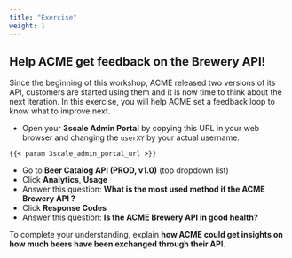 ```yaml
---
title: "Exercise"
weight: 1
---
```


## Help ACME get feedback on the Brewery API!

Since the beginning of this workshop, ACME released two versions of its API, customers are started using them and it is now time to think about the next iteration. In this exercise, you will help ACME set a feedback loop to know what to improve next.

- Open your **3scale Admin Portal** by copying this URL in your web browser and changing the `userXY` by your actual username.

```raw
{{< param 3scale_admin_portal_url >}}
```

- Go to **Beer Catalog API (PROD, v1.0)** (top dropdown list)
- Click **Analytics**, **Usage**
- Answer this question: **What is the most used method if the ACME Brewery API ?**
- Click **Response Codes**
- Answer this question: **Is the ACME Brewery API in good health?**

To complete your understanding, explain **how ACME could get insights on how much beers have been exchanged through their API**.
